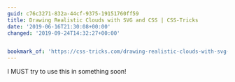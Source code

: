 ```yaml
---
guid: c76c3271-832a-44cf-9375-19151760ff59
title: Drawing Realistic Clouds with SVG and CSS | CSS-Tricks
date: '2019-06-16T21:30:08+00:00'
changed: '2019-09-24T14:32:27+00:00'


bookmark_of: 'https://css-tricks.com/drawing-realistic-clouds-with-svg-and-css/'
---
```


I MUST try to use this in something soon! 
